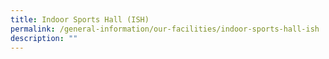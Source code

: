```yaml
---
title: Indoor Sports Hall (ISH)
permalink: /general-information/our-facilities/indoor-sports-hall-ish
description: ""
---
```

